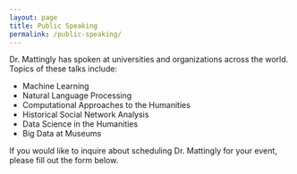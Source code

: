 ```yaml
---
layout: page
title: Public Speaking
permalink: /public-speaking/
---
```


Dr. Mattingly has spoken at universities and organizations across the world. Topics of these talks include:
- Machine Learning
- Natural Language Processing
- Computational Approaches to the Humanities
- Historical Social Network Analysis
- Data Science in the Humanities
- Big Data at Museums

If you would like to inquire about scheduling Dr. Mattingly for your event, please fill out the form below.

<div id="formkeep-embed" data-formkeep-url="https://formkeep.com/p/fb903da30b0df629f55c205386f71088?embedded=1"></div>

<script type="text/javascript" src="https://pym.nprapps.org/pym.v1.min.js"></script>
<script type="text/javascript" src="https://formkeep-production-herokuapp-com.global.ssl.fastly.net/formkeep-embed.js"></script>

<!-- Get notified when the form is submitted, add your own code below: -->
<script>
const formkeepEmbed = document.querySelector('#formkeep-embed')

formkeepEmbed.addEventListener('formkeep-embed:submitting', _event => {
  console.log('Submitting form...')
})

formkeepEmbed.addEventListener('formkeep-embed:submitted', _event => {
  console.log('Submitted form...')
})
</script>
